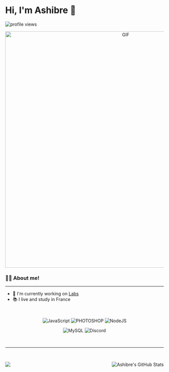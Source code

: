 # Hi, I'm Ashibre 👋
![profile views](https://komarev.com/ghpvc/?username=ashibre&label=Profile%20views&color=ee6c4d&style=flat)
<div align="center">
<img hight="250" width="750" alt="GIF" align="center" src="https://img.search.brave.com/0ttX6Ll0RPpQ691l-1ZhxtbBtF6JbpJ-wZEWnxZ6lpg/rs:fit:500:281:1/g:ce/aHR0cHM6Ly82Ni5t/ZWRpYS50dW1ibHIu/Y29tL2Q4NmMzNzkz/NmQyNmYzZmIwMjQy/MjFiMjM1ZjE3Njcy/LzY3NDhiZjVjNWQ5/NzVhOTMtZDcvczUw/MHg3NTAvOThlYTEz/NTFhMTkzM2FiNTQ2/ZTkxZWE0MWQ3MzZh/YzFlNGI5MTM1OS5n/aWZ2">
</div>



### 👨‍🎓 About me!
*************

- 🤖 I'm currently working on [Labs](https://discord.gg/labsfr)
- 📚 I live and study in France

<br />
<p align="center">
<img alt="JavaScript" src="https://img.shields.io/badge/JavaScript-F7DF1E?style=for-the-badge&logo=javascript&logoColor=black"/>
<img alt="PHOTOSHOP" src="https://img.shields.io/badge/Adobe%20Photoshop-31A8FF?style=for-the-badge&logo=Adobe%20Photoshop&logoColor=black"/>
<img alt="NodeJS" src="https://img.shields.io/badge/Node.js-43853D?style=for-the-badge&logo=node.js&logoColor=white" />
</p>

<p align="center">
<img alt="MySQL" src="https://img.shields.io/badge/MySQL-005C84?style=for-the-badge&logo=mysql&logoColor=white"/>
<img alt="Discord" src="https://img.shields.io/badge/899276759495749703-7289DA?style=for-the-badge&logo=discord&logoColor=white" />
  
</p>
</br>

*************

</br>


<p>  
    <img src="https://github-readme-stats.vercel.app/api/top-langs/?username=ashibre&layout=compact&theme=react"/>
    <img align="right" alt="Ashibre's GitHub Stats" src="https://github-readme-stats.vercel.app/api?username=ashibre&show_icons=true&hide_border=true&theme=tokyonight" />
    
  </a>

